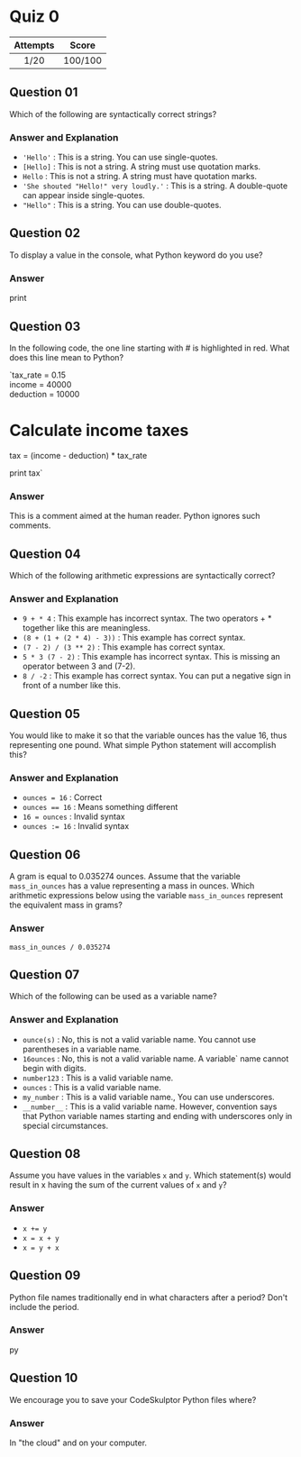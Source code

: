 Quiz 0
======  

|Attempts|Score|
|:------:|:---:|
|  1/20  |100/100|

Question 01
-----------  
Which of the following are syntactically correct strings?  

### Answer and Explanation  
* `'Hello'` : This is a string. You can use single-quotes.  
* `[Hello]` : This is not a string. A string must use quotation marks.  
* `Hello` : This is not a string. A string must have quotation marks.  
* `'She shouted "Hello!" very loudly.'` : This is a string. A double-quote can appear inside single-quotes.  
* `"Hello"` : This is a string. You can use double-quotes.  

Question 02
-----------  
To display a value in the console, what Python keyword do you use?  

### Answer  
print  

Question 03
-----------  
In the following code, the one line starting with # is highlighted in red. What does this line mean to Python?  

`tax_rate = 0.15  
income = 40000  
deduction = 10000  

# Calculate income taxes  
tax = (income - deduction) * tax_rate  

print tax`  

### Answer  
This is a comment aimed at the human reader. Python ignores such comments.  

Question 04
-----------  
Which of the following arithmetic expressions are syntactically correct?  

### Answer and Explanation  
- `9 + * 4` : This example has incorrect syntax. The two operators + * together like this are meaningless.  
- `(8 + (1 + (2 * 4) - 3))` : This example has correct syntax.  
- `(7 - 2) / (3 ** 2)` : This example has correct syntax.  
- `5 * 3 (7 - 2)` : This example has incorrect syntax. This is missing an operator between 3 and (7-2).  
- `8 / -2` : This example has correct syntax. You can put a negative sign in front of a number like this.  

Question 05
-----------  
You would like to make it so that the variable ounces has the value 16, thus representing one pound. What simple Python statement will accomplish this?  

### Answer and Explanation  
* `ounces = 16` : Correct  
* `ounces == 16` : Means something different  
* `16 = ounces` : Invalid syntax  
* `ounces := 16` : Invalid syntax  

Question 06
-----------  
A gram is equal to 0.035274 ounces. Assume that the variable `mass_in_ounces` has a value representing a mass in ounces. Which arithmetic expressions below using the variable `mass_in_ounces` represent the equivalent mass in grams?  

### Answer  
`mass_in_ounces / 0.035274`  

Question 07
-----------  
Which of the following can be used as a variable name?  

### Answer and Explanation  
* `ounce(s)` : No, this is not a valid variable name. You cannot use parentheses in a variable name.  
* `16ounces` : No, this is not a valid variable name. A variable` name cannot begin with digits.  
* `number123` : This is a valid variable name.  
* `ounces` : This is a valid variable name.  
* `my_number` : This is a valid variable name., You can use underscores.  
* `__number__` : This is a valid variable name. However, convention says that Python variable names starting and ending with underscores only in special circumstances.  

Question 08
-----------  
Assume you have values in the variables `x` and `y`. Which statement(s) would result in x having the sum of the current values of `x` and `y`?  

### Answer  
* `x += y`  
* `x = x + y`  
* `x = y + x`  

Question 09
-----------  
Python file names traditionally end in what characters after a period? Don't include the period.  

### Answer  
py  

Question 10
-----------  
We encourage you to save your CodeSkulptor Python files where?  

### Answer  
In "the cloud" and on your computer.  